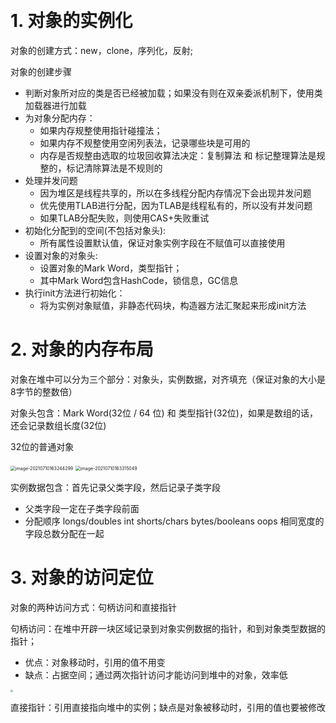 



​	

# 1. 对象的实例化

对象的创建方式：new，clone，序列化，反射;

对象的创建步骤

- 判断对象所对应的类是否已经被加载；如果没有则在双亲委派机制下，使用类加载器进行加载
- 为对象分配内存：
  - 如果内存规整使用指针碰撞法；
  - 如果内存不规整使用空闲列表法，记录哪些块是可用的
  - 内存是否规整由选取的垃圾回收算法决定：复制算法 和 标记整理算法是规整的，标记清除算法是不规则的
- 处理并发问题
  - 因为堆区是线程共享的，所以在多线程分配内存情况下会出现并发问题
  - 优先使用TLAB进行分配，因为TLAB是线程私有的，所以没有并发问题
  - 如果TLAB分配失败，则使用CAS+失败重试
- 初始化分配到的空间(不包括对象头): 
  - 所有属性设置默认值，保证对象实例字段在不赋值可以直接使用
- 设置对象的对象头: 
  - 设置对象的Mark Word，类型指针；
  - 其中Mark Word包含HashCode，锁信息，GC信息
- 执行init方法进行初始化：
  - 将为实例对象赋值，非静态代码块，构造器方法汇聚起来形成init方法

# 2. 对象的内存布局

对象在堆中可以分为三个部分：对象头，实例数据，对齐填充（保证对象的大小是8字节的整数倍）

对象头包含：Mark Word(32位 / 64 位) 和 类型指针(32位)，如果是数组的话，还会记录数组长度(32位)

32位的普通对象

<img src="http://aikaid-img.oss-cn-shanghai.aliyuncs.com/img/7765eaeb5f87e0ceedb06e2d0b3ee53d.png" alt="image-20210710163244299" style="zoom:50%;" >

<img src="http://aikaid-img.oss-cn-shanghai.aliyuncs.com/img/6d0168740f5ecd5f3bf392ddd6ac6b71.png" alt="image-20210710163315049" style="zoom:50%;" >

实例数据包含：首先记录父类字段，然后记录子类字段

- 父类字段一定在子类字段前面
- 分配顺序 longs/doubles int shorts/chars bytes/booleans oops  相同宽度的字段总数分配在一起

# 3. 对象的访问定位

对象的两种访问方式：句柄访问和直接指针

句柄访问：在堆中开辟一块区域记录到对象实例数据的指针，和到对象类型数据的指针；

- 优点：对象移动时，引用的值不用变
- 缺点：占据空间；通过两次指针访问才能访问到堆中的对象，效率低

<img src="http://aikaid-img.oss-cn-shanghai.aliyuncs.com/img/0005.png" style="zoom:25%;" >

直接指针：引用直接指向堆中的实例；缺点是对象被移动时，引用的值也要被修改
